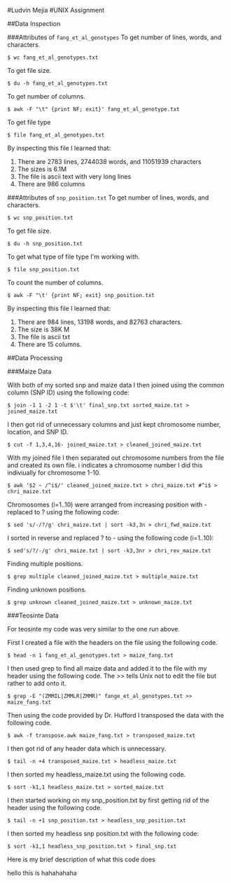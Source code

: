 #Ludvin Mejia
#UNIX Assignment

##Data Inspection

###Attributes of `fang_et_al_genotypes`
To get number of lines, words, and characters. 

```
$ wc fang_et_al_genotypes.txt
```
To get file size.

```
$ du -h fang_et_al_genotypes.txt
```

To get number of columns.

```
$ awk -F "\t" {print NF; exit}' fang_et_al_genotype.txt
```
To get file type

```
$ file fang_et_al_genotypes.txt
```






By inspecting this file I learned that:

1. There are 2783 lines, 2744038 words, and 11051939 characters
2. The sizes is 6.1M
3. The file is ascii text with very long lines
4. There are 986 columns


###Attributes of `snp_position.txt`
To get number of lines, words, and characters. 

```
$ wc snp_position.txt 
```

To get file size.

```
$ du -h snp_position.txt
```

To get what type of file type I'm working with.

```
$ file snp_position.txt
```
To count the number of columns.

```
$ awk -F "\t' {print NF; exit} snp_position.txt
```

By inspecting this file I learned that:

1. There are 984 lines, 13198 words, and 82763 characters.
2. The size is 38K M
3. The file is ascii txt
4. There are 15 columns.


##Data Processing

###Maize Data


With both of my sorted snp and maize data I then joined using the common column (SNP ID) using the following code:

```
$ join -1 1 -2 1 -t $'\t' final_snp.txt sorted_maize.txt > joined_maize.txt
```

I then got rid of unnecessary columns and just kept chromosome number, location, and SNP ID.

```
$ cut -f 1,3,4,16- joined_maize.txt > cleaned_joined_maize.txt
```
With my joined file I then separated out chromosome numbers from the file and created its own file. i indicates a chromosome number I did this indiviually for chromosome 1-10.

```
$ awk '$2 ~ /^i$/' cleaned_joined_maize.txt > chri_maize.txt #^i$ > chri_maize.txt
```

Chromosomes (i=1..10) were arranged from increasing position with - replaced to ? using the following code:

```
$ sed 's/-/?/g' chri_maize.txt | sort -k3,3n > chri_fwd_maize.txt
```

I sorted in reverse and replaced ? to - using the following code (i=1..10):

```
$ sed's/?/-/g' chri_maize.txt | sort -k3,3nr > chri_rev_maize.txt
```

Finding multiple positions.
``` 
$ grep multiple cleaned_joined_maize.txt > multiple_maize.txt
```

Finding unknown positions.


```
$ grep unknown cleaned_joined_maize.txt > unknown_maize.txt
```



###Teosinte Data

For teosinte my code was very similar to the one run above.



First I created a file with the headers on the file using the following code.

```
$ head -n 1 fang_et_al_genotypes.txt > maize_fang.txt
```

I then used grep to find all maize data and added it to the file with my header using the following code. The >> tells Unix not to edit the file but rather to add onto it.

```
$ grep -E "(ZMMIL|ZMMLR|ZMMR)" fange_et_al_genotypes.txt >> maize_fang.txt
```

Then using the code provided by Dr. Hufford I transposed the data with the following code.

```
$ awk -f transpose.awk maize_fang.txt > transposed_maize.txt
```

I then got rid of any header data which is unnecessary.

```
$ tail -n +4 transposed_maize.txt > headless_maize.txt
```
I then sorted my headless_maize.txt using the following code.

```
$ sort -k1,1 headless_maize.txt > sorted_maize.txt
```

I then started working on my snp_position.txt by first getting rid of the header using the following code.

```
$ tail -n +1 snp_position.txt > headless_snp_position.txt
```

I then sorted my 
headless snp position.txt with the following code:

```
$ sort -k1,1 headless_snp_position.txt > final_snp.txt
```


Here is my brief description of what this code does


hello this is hahahahaha